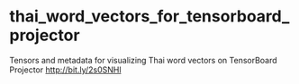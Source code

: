 # thai_word_vectors_for_tensorboard_projector
Tensors and metadata for visualizing Thai word vectors on TensorBoard Projector
http://bit.ly/2s0SNHl

